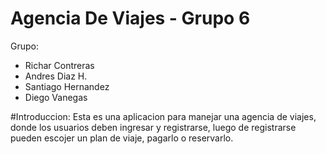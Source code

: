 # Agencia De Viajes - Grupo 6
  Grupo: 
  - Richar Contreras
  - Andres Diaz H. 
  - Santiago Hernandez
  - Diego Vanegas
 
#Introduccion:
Esta es una aplicacion para manejar una agencia de viajes, donde los usuarios deben ingresar y registrarse, luego de registrarse pueden escojer un plan de viaje, pagarlo o reservarlo.

#

#

